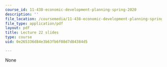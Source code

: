 ```yaml
---
course_id: 11-438-economic-development-planning-spring-2020
description: ''
file_location: /coursemedia/11-438-economic-development-planning-spring-2020/0e265336d84e3b63fb6f08d7d84384d5_MIT11_438s20_lec22.pdf
file_type: application/pdf
layout: pdf
title: Lecture 22 slides
type: course
uid: 0e265336d84e3b63fb6f08d7d84384d5

---
```

None
